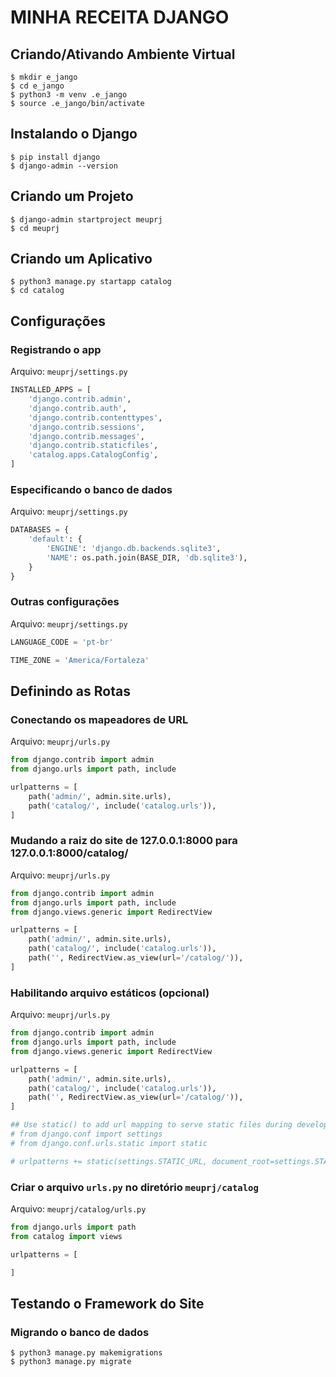 # MINHA RECEITA DJANGO
## Criando/Ativando Ambiente Virtual
```shell
$ mkdir e_jango
$ cd e_jango
$ python3 -m venv .e_jango
$ source .e_jango/bin/activate
```
## Instalando o Django
```shell
$ pip install django
$ django-admin --version
```
## Criando um Projeto
```shell
$ django-admin startproject meuprj
$ cd meuprj
```
## Criando um Aplicativo
```shell
$ python3 manage.py startapp catalog
$ cd catalog
```
## Configurações
### Registrando o app
Arquivo: `meuprj/settings.py`
```python
INSTALLED_APPS = [
    'django.contrib.admin',
    'django.contrib.auth',
    'django.contrib.contenttypes',
    'django.contrib.sessions',
    'django.contrib.messages',
    'django.contrib.staticfiles',
    'catalog.apps.CatalogConfig',
]
```
### Especificando o banco de dados
Arquivo: `meuprj/settings.py`
```python
DATABASES = {
    'default': {
        'ENGINE': 'django.db.backends.sqlite3',
        'NAME': os.path.join(BASE_DIR, 'db.sqlite3'),
    }
}
```
### Outras configurações
Arquivo: `meuprj/settings.py`
```python
LANGUAGE_CODE = 'pt-br'

TIME_ZONE = 'America/Fortaleza'
```
## Definindo as Rotas
### Conectando os mapeadores de URL
Arquivo: `meuprj/urls.py`
```python
from django.contrib import admin
from django.urls import path, include

urlpatterns = [
    path('admin/', admin.site.urls),
    path('catalog/', include('catalog.urls')),
]
```
### Mudando a raiz do site de 127.0.0.1:8000 para 127.0.0.1:8000/catalog/
Arquivo: `meuprj/urls.py`
```python
from django.contrib import admin
from django.urls import path, include
from django.views.generic import RedirectView

urlpatterns = [
    path('admin/', admin.site.urls),
    path('catalog/', include('catalog.urls')),
    path('', RedirectView.as_view(url='/catalog/')),
]
```
### Habilitando arquivo estáticos (opcional)
Arquivo: `meuprj/urls.py`
```python
from django.contrib import admin
from django.urls import path, include
from django.views.generic import RedirectView

urlpatterns = [
    path('admin/', admin.site.urls),
    path('catalog/', include('catalog.urls')),
    path('', RedirectView.as_view(url='/catalog/')),
]

## Use static() to add url mapping to serve static files during development (only)
# from django.conf import settings
# from django.conf.urls.static import static

# urlpatterns += static(settings.STATIC_URL, document_root=settings.STATIC_ROOT)
```
### Criar o arquivo `urls.py` no diretório `meuprj/catalog`
Arquivo: `meuprj/catalog/urls.py`
```python
from django.urls import path
from catalog import views

urlpatterns = [

]

```
## Testando o Framework do Site
### Migrando o banco de dados
```shell
$ python3 manage.py makemigrations
$ python3 manage.py migrate
```



